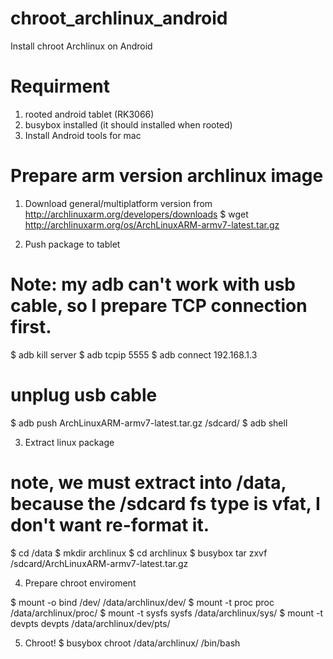 # chroot_archlinux_android
Install chroot Archlinux on Android

# Requirment

1. rooted android tablet (RK3066)
2. busybox installed (it should installed when rooted)
3. Install Android tools for mac

# Prepare arm version archlinux image

1. Download general/multiplatform version from http://archlinuxarm.org/developers/downloads
  $ wget http://archlinuxarm.org/os/ArchLinuxARM-armv7-latest.tar.gz

2. Push package to tablet

  # Note: my adb can't work with usb cable, so I prepare TCP connection first.
  $ adb kill server
  $ adb tcpip 5555
  $ adb connect 192.168.1.3
  # unplug usb cable
  $ adb push ArchLinuxARM-armv7-latest.tar.gz /sdcard/
  $ adb shell

3. Extract linux package
  # note, we must extract into /data, because the /sdcard fs type is vfat, I don't want re-format it.
  $ cd /data
  $ mkdir archlinux
  $ cd archlinux
  $ busybox tar zxvf /sdcard/ArchLinuxARM-armv7-latest.tar.gz

4. Prepare chroot enviroment
  
  $ mount -o bind /dev/ /data/archlinux/dev/
  $ mount -t proc proc  /data/archlinux/proc/
  $ mount -t sysfs sysfs /data/archlinux/sys/
  $ mount -t devpts devpts /data/archlinux/dev/pts/

5. Chroot!
  $ busybox chroot /data/archlinux/ /bin/bash

